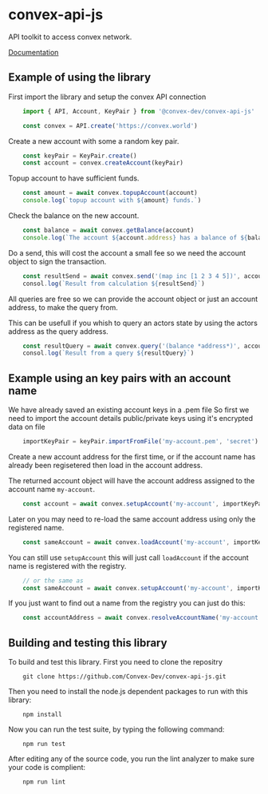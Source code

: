 
# convex-api-js

API toolkit to access convex network.

[Documentation](https://convex-dev.github.io/convex-api-js)

## Example of using the library

First import the library and setup the convex API connection

```js
    import { API, Account, KeyPair } from '@convex-dev/convex-api-js'

    const convex = API.create('https://convex.world')
```

Create a new account with some a random key pair.

```js
    const keyPair = KeyPair.create()
    const account = convex.createAccount(keyPair)
```

Topup account to have sufficient funds.

```js
    const amount = await convex.topupAccount(account)
    console.log(`topup account with ${amount} funds.`)
```

Check the balance on the new account.

```js
    const balance = await convex.getBalance(account)
    console.log(`The account ${account.address} has a balance of ${balance}`)

```

Do a send, this will cost the account a small fee so we need the account object to sign the transaction.

```js
    const resultSend = await convex.send('(map inc [1 2 3 4 5])', account)
    consol.log(`Result from calculation ${resultSend}`)
```

All queries are free so we can provide the account object or just an account address, to make the query from.

This can be usefull if you whish to query an actors state by using the actors address as the query address.

```js
    const resultQuery = await convex.query('(balance *address*)', account.address)
    consol.log(`Result from a query ${resultQuery}`)
```

## Example using an key pairs with an account name

We have already saved an existing account keys in a .pem file
So first we need to import the account details public/private keys using it's encrypted data on file

```js
    importKeyPair = keyPair.importFromFile('my-account.pem', 'secret')
```

Create a new account address for the first time, or if the account name has already been regisetered
then load in the account address.

The returned account object will have the account address assigned to the account name `my-account`.

```js
    const account = await convex.setupAccount('my-account', importKeyPair)
```

Later on you may need to re-load the same account address using only the registered name.

```js
    const sameAccount = await convex.loadAccount('my-account', importKeyPair)
```

You can still use `setupAccount` this will just call `loadAccount` if the account name is registered with the registry.

```js
    // or the same as
    const sameAccount = await convex.setupAccount('my-account', importKeyPair)
```


If you just want to find out a name from the registry you can just do this:

```js
    const accountAddress = await convex.resolveAccountName('my-account')
```

## Building and testing this library

To build and test this library. First you need to clone the repositry

```
    git clone https://github.com/Convex-Dev/convex-api-js.git
```

Then you need to install the node.js dependent packages to run with this library:

```
    npm install
```

Now you can run the test suite, by typing the following command:

```
    npm run test
```

After editing any of the source code, you run the lint analyzer to make sure your code is complient:

```
    npm run lint
```
